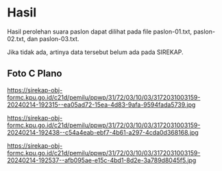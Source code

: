 # Hasil

Hasil perolehan suara paslon dapat dilihat pada file paslon-01.txt, paslon-02.txt, dan paslon-03.txt.

Jika tidak ada, artinya data tersebut belum ada pada SIREKAP.

## Foto C Plano

https://sirekap-obj-formc.kpu.go.id/c21d/pemilu/ppwp/31/72/03/10/03/3172031003159-20240214-192315--ea05ad72-15ea-4d83-9afa-9594fada5739.jpg

https://sirekap-obj-formc.kpu.go.id/c21d/pemilu/ppwp/31/72/03/10/03/3172031003159-20240214-192438--c54a4eab-ebf7-4b61-a297-4cda0d368168.jpg

https://sirekap-obj-formc.kpu.go.id/c21d/pemilu/ppwp/31/72/03/10/03/3172031003159-20240214-192537--afb095ae-e15c-4bd1-8d2e-3a789d8045f5.jpg
